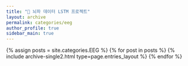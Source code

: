 ```yaml
---
title: "🧠 뇌파 데이터 LSTM 프로젝트"
layout: archive
permalink: categories/eeg
author_profile: true
sidebar_main: true
---
```



{% assign posts = site.categories.EEG %}
{% for post in posts %} {% include archive-single2.html type=page.entries_layout %} {% endfor %}
